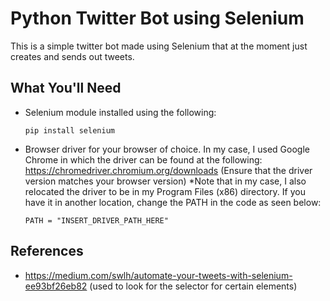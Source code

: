 # Python Twitter Bot using Selenium

This is a simple twitter bot made using Selenium that at the moment just creates and sends out tweets.

## What You'll Need

- Selenium module installed using the following:
  ```
  pip install selenium
  ```
- Browser driver for your browser of choice. In my case, I used Google Chrome in which the driver can be found at the following: https://chromedriver.chromium.org/downloads (Ensure that the driver version matches your browser version)
  \*Note that in my case, I also relocated the driver to be in my Program Files (x86) directory. If you have it in another location, change the PATH in the code as seen below:
  ```
  PATH = "INSERT_DRIVER_PATH_HERE"
  ```

## References

- https://medium.com/swlh/automate-your-tweets-with-selenium-ee93bf26eb82 (used to look for the selector for certain elements)
